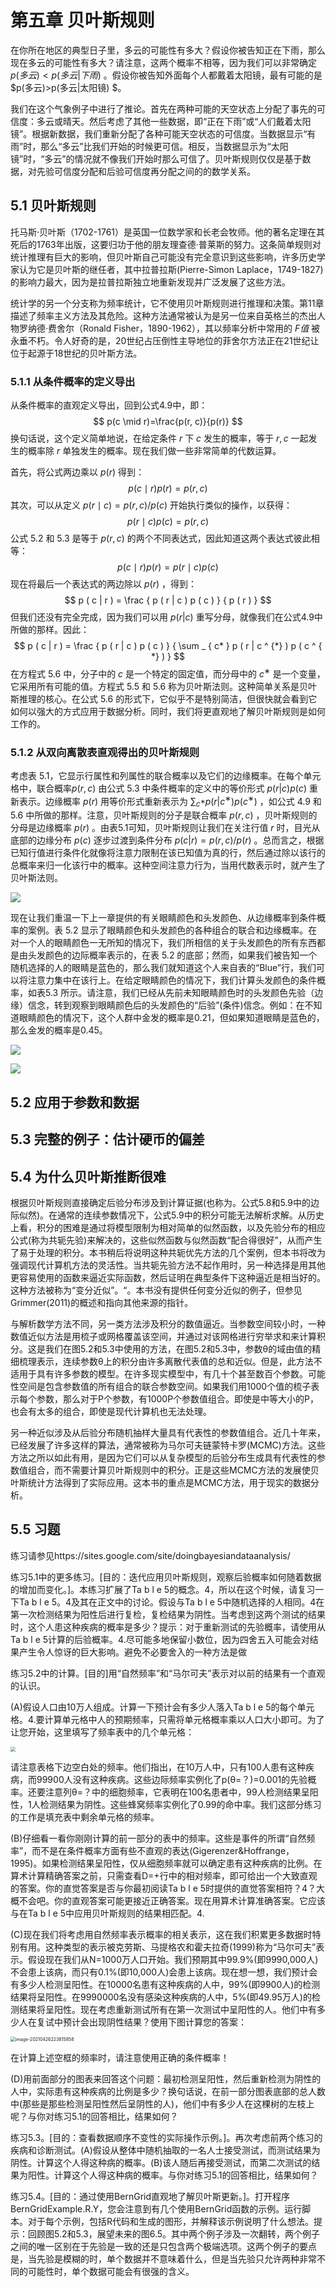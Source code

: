 # 第五章 贝叶斯规则

<p style="text-indent:2em">

在你所在地区的典型日子里，多云的可能性有多大？假设你被告知正在下雨，那么现在多云的可能性有多大？请注意，这两个概率不相等，因为我们可以非常确定  $p(多云)<p(多云|下雨)$ 。假设你被告知外面每个人都戴着太阳镜，最有可能的是 $p(多云)>p(多云|太阳镜) $。

我们在这个气象例子中进行了推论。首先在两种可能的天空状态上分配了事先的可信度：多云或晴天。然后考虑了其他一些数据，即“正在下雨”或“人们戴着太阳镜”。根据新数据，我们重新分配了各种可能天空状态的可信度。当数据显示“有雨”时，那么“多云”比我们开始的时候更可信。相反，当数据显示为“太阳镜”时，“多云”的情况就不像我们开始时那么可信了。贝叶斯规则仅仅是基于数据，对先验可信度分配和后验可信度再分配之间的的数学关系。

## 5.1 贝叶斯规则

托马斯·贝叶斯（1702-1761）是英国一位数学家和长老会牧师。他的著名定理在其死后的1763年出版，这要归功于他的朋友理查德·普莱斯的努力。这条简单规则对统计推理有巨大的影响，但贝叶斯自己可能没有完全意识到这些影响，许多历史学家认为它是贝叶斯的继任者，其中拉普拉斯(Pierre-Simon Laplace，1749-1827)的影响力最大，因为是拉普拉斯独立地重新发现并广泛发展了这些方法。

统计学的另一个分支称为频率统计，它不使用贝叶斯规则进行推理和决策。第11章描述了频率主义方法及其危险。这种方法通常被认为是另一位来自英格兰的杰出人物罗纳德·费舍尔（Ronald Fisher，1890-1962），其以频率分析中常用的 $F值$ 被永垂不朽。令人好奇的是，20世纪占压倒性主导地位的菲舍尔方法正在21世纪让位于起源于18世纪的贝叶斯方法。

### 5.1.1 从条件概率的定义导出

从条件概率的直观定义导出，回到公式4.9中，即：
$$
p(c \mid r)=\frac{p(r, c)}{p(r)}
$$
换句话说，这个定义简单地说，在给定条件 $r$ 下 $c$ 发生的概率，等于 $r,c$ 一起发生的概率除 $r$ 单独发生的概率。现在我们做一些非常简单的代数运算。

首先，将公式两边乘以 $p(r)$ 得到：
$$
p ( c \mid r ) p ( r ) = p ( r , c )
$$
其次，可以从定义 $p(r \mid c)=p(r,c)/p(c)$ 开始执行类似的操作，以获得：
$$
p(r \mid c) p(c)=p(r, c)
$$
公式 5.2 和 5.3 是等于 $p(r,c)$ 的两个不同表达式，因此知道这两个表达式彼此相等：
$$
p(c \mid r) p(r)=p(r \mid c) p(c)
$$
现在将最后一个表达式的两边除以 $p(r)$ ，得到：
$$
p ( c | r ) = \frac { p ( r | c ) p ( c ) } { p ( r ) }
$$
但我们还没有完全完成，因为我们可以用 $p(r|c)$ 重写分母，就像我们在公式4.9中所做的那样。因此：
$$
p ( c | r ) = \frac { p ( r | c ) p ( c ) } { \sum _ { c* } p ( r | c  ^ {*} ) p ( c ^ { *} ) }
$$
在方程式 5.6 中，分子中的 $c$ 是一个特定的固定值，而分母中的 $c^∗$ 是一个变量，它采用所有可能的值。方程式 5.5 和 5.6 称为贝叶斯法则。这种简单关系是贝叶斯推理的核心。在公式 5.6 的形式下，它似乎不是特别简洁，但很快就会看到它如何以强大的方式应用于数据分析。同时，我们将更直观地了解贝叶斯规则是如何工作的。

### 5.1.2 从双向离散表直观得出的贝叶斯规则

考虑表 5.1，它显示行属性和列属性的联合概率以及它们的边缘概率。在每个单元格中，联合概率$p(r,c)$ 由公式 5.3 中条件概率的定义中的等价形式 $p(r|c)p(c)$ 重新表示。边缘概率 $p(r)$ 用等价形式重新表示为 $\sum_{c^∗}p(r|c^∗)p(c^∗)$ ，如公式 4.9  和 5.6 中所做的那样。注意，贝叶斯规则的分子是联合概率 $p(r,c)$ ，贝叶斯规则的分母是边缘概率 $p(r)$ 。由表5.1可知，贝叶斯规则让我们在关注行值 $r$ 时，目光从底部的边缘分布 $p(c)$ 逐步过渡到条件分布 $p(c|r)=p(r,c)/p(r)$  。总而言之，根据已知行值进行条件化就像将注意力限制在该已知值为真的行，然后通过除以该行的总概率来归一化该行中的概率。这种空间注意力行为，当用代数表示时，就产生了贝叶斯法则。

![](https://gitee.com/XiShanSnow/imagebed/raw/master/images/articles/spatialPresent_20210427115854_38.webp)

现在让我们重温一下上一章提供的有关眼睛颜色和头发颜色、从边缘概率到条件概率的案例。表 5.2 显示了眼睛颜色和头发颜色的各种组合的联合和边缘概率。在对一个人的眼睛颜色一无所知的情况下，我们所相信的关于头发颜色的所有东西都是由头发颜色的边际概率表示的，在表 5.2 的底部；然而，如果我们被告知一个随机选择的人的眼睛是蓝色的，那么我们就知道这个人来自表的“Blue”行，我们可以将注意力集中在该行上。在给定眼睛颜色的情况下，我们计算头发颜色的条件概率，如表5.3 所示。请注意，我们已经从先前未知眼睛颜色时的头发颜色先验（边缘）信念，转到观察到眼睛颜色后的头发颜色的“后验”(条件)信念。例如：在不知道眼睛颜色的情况下，这个人群中金发的概率是0.21，但如果知道眼睛是蓝色的，那么金发的概率是0.45。

![](https://gitee.com/XiShanSnow/imagebed/raw/master/images/articles/spatialPresent_20210427121202_79.webp)

![](https://gitee.com/XiShanSnow/imagebed/raw/master/images/articles/spatialPresent_20210427121456_d1.webp)



## 5.2 应用于参数和数据



## 5.3 完整的例子：估计硬币的偏差



## 5.4 为什么贝叶斯推断很难

根据贝叶斯规则直接确定后验分布涉及到计算证据(也称为。公式5.8和5.9中的边际似然)。在通常的连续参数情况下，公式5.9中的积分可能无法解析求解。从历史上看，积分的困难是通过将模型限制为相对简单的似然函数，以及先验分布的相应公式(称为共轭先验)来解决的，这些似然函数与似然函数“配合得很好”，从而产生了易于处理的积分。本书稍后将说明这种共轭优先方法的几个案例，但本书将改为强调现代计算机方法的灵活性。当共轭先验方法不起作用时，另一种选择是用其他更容易使用的函数来逼近实际函数，然后证明在典型条件下这种逼近是相当好的。这种方法被称为“变分近似”。“。本书没有提供任何变分近似的例子，但参见Grimmer(2011)的概述和指向其他来源的指针。

与解析数学方法不同，另一类方法涉及积分的数值逼近。当参数空间较小时，一种数值近似方法是用梳子或网格覆盖该空间，并通过对该网格进行穷举求和来计算积分。这是我们在图5.2和5.3中使用的方法，在图5.2和5.3中，参数θ的域由值的精细梳理表示，连续参数θ上的积分由许多离散代表值的总和近似。但是，此方法不适用于具有许多参数的模型。在许多现实模型中，有几十个甚至数百个参数。可能性空间是包含参数值的所有组合的联合参数空间。如果我们用1000个值的梳子表示每个参数，那么对于P个参数，有1000P个参数值组合。即使是中等大小的P，也会有太多的组合，即使是现代计算机也无法处理。

另一种近似涉及从后验分布随机抽样大量具有代表性的参数值组合。近几十年来，已经发展了许多这样的算法，通常被称为马尔可夫链蒙特卡罗(MCMC)方法。这些方法之所以如此有用，是因为它们可以从复杂模型的后验分布生成具有代表性的参数值组合，而不需要计算贝叶斯规则中的积分。正是这些MCMC方法的发展使贝叶斯统计方法得到了实际应用。这本书的重点是MCMC方法，用于现实的数据分析。

## 5.5 习题

练习请参见https://sites.google.com/site/doingbayesiandataanalysis/

练习5.1中的更多练习。[目的：迭代应用贝叶斯规则，观察后验概率如何随着数据的增加而变化。]。本练习扩展了Ta b l e 5的概念。4，所以在这个时候，请复习一下Ta b l e 5。4及其在正文中的讨论。假设与Ta b l e 5中随机选择的人相同。4在第一次检测结果为阳性后进行复检，复检结果为阴性。当考虑到这两个测试的结果时，这个人患这种疾病的概率是多少？提示：对于重新测试的先验概率，请使用从Ta b l e 5计算的后验概率。4.尽可能多地保留小数位，因为四舍五入可能会对结果产生令人惊讶的巨大影响。避免不必要舍入的一种方法是做

练习5.2中的计算。[目的]用“自然频率”和“马尔可夫”表示对以前的结果有一个直观的认识。

(A)假设人口由10万人组成。计算一下预计会有多少人落入Ta b l e 5的每个单元格。4.要计算单元格中人的预期频率，只需将单元格概率乘以人口大小即可。为了让您开始，这里填写了频率表中的几个单元格：

<img src="https://gitee.com/XiShanSnow/imagebed/raw/master/images/articles/spatialPresent_20210426223719_81.webp" style="zoom:50%;" />

请注意表格下边空白处的频率。他们指出，在10万人中，只有100人患有这种疾病，而99900人没有这种疾病。这些边际频率实例化了p(θ=？)=0.001的先验概率。还要注意列θ=？中的细胞频率，它表明在100名患者中，99人检测结果呈阳性，1人检测结果为阴性。这些蜂窝频率实例化了0.99的命中率。我们这部分练习的工作是填充表中剩余单元格的频率。

(B)仔细看一看你刚刚计算的前一部分的表中的频率。这些是事件的所谓“自然频率”，而不是在条件概率方面有些不直观的表达(Gigerenzer&Hoffrange，1995)。如果检测结果呈阳性，仅从细胞频率就可以确定患有这种疾病的比例。在算术计算精确答案之前，只需查看D=+行中的相对频率，即可给出一个大致直观的答案。你的直觉答案是否与你最初阅读Ta b l e 5时提供的直觉答案相符？4？大概不会吧。你的直观答案可能更接近正确答案。现在用算术计算准确答案。它应该与在Ta b l e 5中应用贝叶斯规则的结果相匹配。4.

(C)现在我们将考虑用自然频率表示概率的相关表示，这在我们积累更多数据时特别有用。这种类型的表示被克劳斯、马提格农和霍夫拉奇(1999)称为“马尔可夫”表示。假设现在我们从N=1000万人口开始。我们预期其中99.9%(即9990,000人)不会患上该病，而只有0.1%(即10,000人)会患上该病。现在想一想，我们预计会有多少人检测呈阳性。在10000名患有这种疾病的人中，99%(即9900人)的检测结果将呈阳性。在9990000名没有感染这种疾病的人中，5%(即49.95万人)的检测结果将呈阳性。现在考虑重新测试所有在第一次测试中呈阳性的人。他们中有多少人在复试中预计会出现阴性结果？使用下图计算您的答案：

<img src="C:\Users\89877\AppData\Roaming\Typora\typora-user-images\image-20210426223815858.png" alt="image-20210426223815858" style="zoom:50%;" />

在计算上述空框的频率时，请注意使用正确的条件概率！

(D)用前面部分的图表来回答这个问题：最初检测呈阳性，然后重新检测为阴性的人中，实际患有这种疾病的比例是多少？换句话说，在前一部分图表底部的总人数中(那些是那些检测呈阳性然后呈阴性的人)，他们中有多少人在这棵树的左枝上呢？与你对练习5.1的回答相比，结果如何？

练习5.3。[目的：查看数据顺序不变性的实际操作示例。]。再次考虑前两个练习的疾病和诊断测试。(A)假设从整体中随机抽取的一名人士接受测试，而测试结果为阴性。计算这个人得这种病的概率。(B)该人随后再接受测试，而第二次测试的结果为阳性。计算这个人得这种病的概率。与你对练习5.1的回答相比，结果如何？

练习5.4。[目的：通过使用BernGrid直观地了解贝叶斯更新。]。打开程序BernGridExample.R.Y，您会注意到有几个使用BernGrid函数的示例。运行脚本。对于每个示例，包括R代码和生成的图形，并解释该示例说明了什么想法。提示：回顾图5.2和5.3，展望未来的图6.5。其中两个例子涉及一次翻转，两个例子之间的唯一区别在于先验是一致的还是只包含两个极端选项。这两个例子的要点是，当先验是模糊的时，单个数据并不意味着什么，但是当先验只允许两种非常不同的可能性时，单个数据可能会有很强的含义。